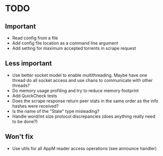 # TODO

## Important

  - Read config from a file
  - Add config file location as a command line argument
  - Add setting for maximum accepted torrents in scrape request

## Less important

  - Use better socket model to enable multithreading. Maybe have one thread
    do all socket access and use chans to communicate with other threads?
  - Do memory usage profiling and try to reduce memory footprint
  - Add QuickCheck tests
  - Does the scrape response return peer stats in the same order as the info
    hashes were received?
  - Is the name of the "State" type misleading?
  - Handle word/int size protocol discrepancies (does anything really need to
    be done?)

## Won't fix

  - Use utils for all AppM reader access operations (see announce handler)
